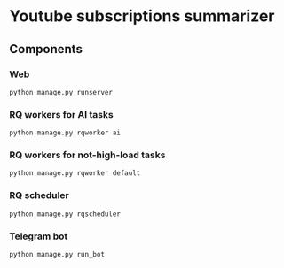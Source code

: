 # Youtube subscriptions summarizer

## Components
### Web
`python manage.py runserver`

### RQ workers for AI tasks
`python manage.py rqworker ai`

### RQ workers for not-high-load tasks
`python manage.py rqworker default`

### RQ scheduler
`python manage.py rqscheduler`

### Telegram bot
`python manage.py run_bot`
